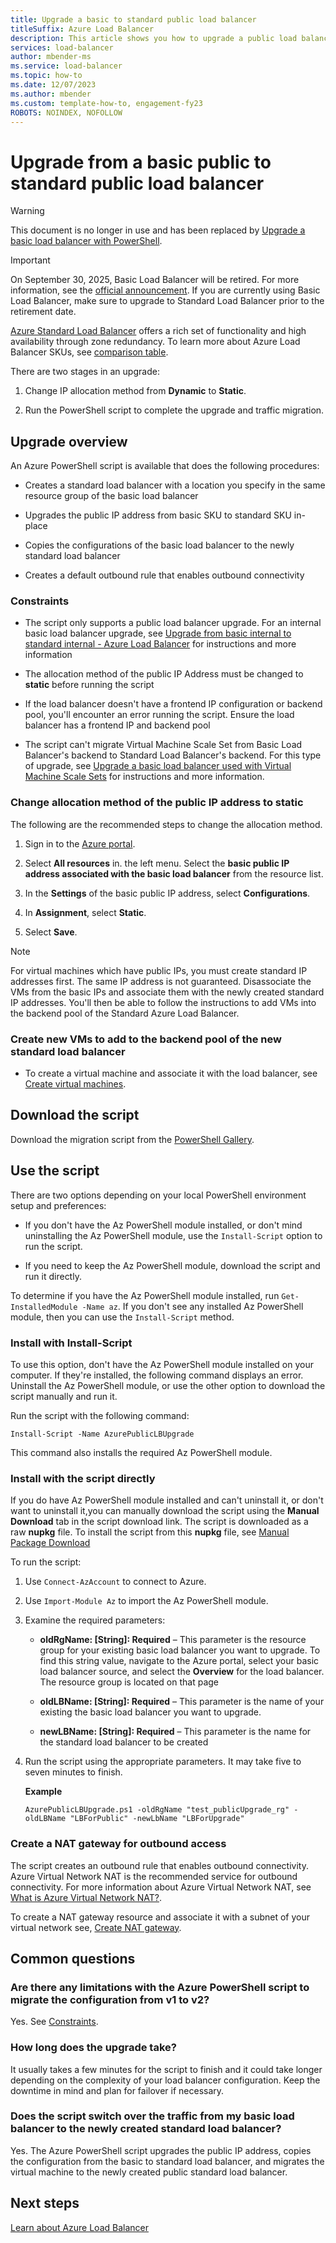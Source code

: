 ```yaml
---
title: Upgrade a basic to standard public load balancer
titleSuffix: Azure Load Balancer
description: This article shows you how to upgrade a public load balancer from basic to standard SKU.
services: load-balancer
author: mbender-ms
ms.service: load-balancer
ms.topic: how-to
ms.date: 12/07/2023
ms.author: mbender
ms.custom: template-how-to, engagement-fy23
ROBOTS: NOINDEX, NOFOLLOW
---
```


# Upgrade from a basic public to standard public load balancer

>[!Warning]
>This document is no longer in use and has been replaced by [Upgrade a basic load balancer with PowerShell](upgrade-basic-standard-with-powershell.md).

>[!Important]
>On September 30, 2025, Basic Load Balancer will be retired. For more information, see the [official announcement](https://azure.microsoft.com/updates/azure-basic-load-balancer-will-be-retired-on-30-september-2025-upgrade-to-standard-load-balancer/). If you are currently using Basic Load Balancer, make sure to upgrade to Standard Load Balancer prior to the retirement date.

[Azure Standard Load Balancer](load-balancer-overview.md) offers a rich set of functionality and high availability through zone redundancy. To learn more about Azure Load Balancer SKUs, see [comparison table](./skus.md#skus).

There are two stages in an upgrade:

1. Change IP allocation method from **Dynamic** to **Static**.

2. Run the PowerShell script to complete the upgrade and traffic migration.

## Upgrade overview

An Azure PowerShell script is available that does the following procedures:

* Creates a standard load balancer with a location you specify in the same resource group of the basic load balancer

* Upgrades the public IP address from basic SKU to standard SKU in-place

* Copies the configurations of the basic load balancer to the newly standard load balancer

* Creates a default outbound rule that enables outbound connectivity

### Constraints

* The script only supports a public load balancer upgrade. For an internal basic load balancer upgrade, see [Upgrade from basic internal to standard internal - Azure Load Balancer](./upgrade-basicinternal-standard.md) for instructions and more information

* The allocation method of the public IP Address must be changed to **static** before running the script

* If the load balancer doesn't have a frontend IP configuration or backend pool, you'll encounter an error running the script. Ensure the load balancer has a frontend IP and backend pool

* The script can't migrate Virtual Machine Scale Set from Basic Load Balancer's backend to Standard Load Balancer's backend. For this type of upgrade, see [Upgrade a basic load balancer used with Virtual Machine Scale Sets](./upgrade-basic-standard-with-powershell.md) for instructions and more information.

### Change allocation method of the public IP address to static

The following are the recommended steps to change the allocation method.

1. Sign in to the [Azure portal](https://portal.azure.com).

2. Select **All resources** in. the left menu. Select the **basic public IP address associated with the basic load balancer** from the resource list.

3. In the **Settings** of the basic public IP address, select **Configurations**.

4. In **Assignment**, select **Static**.

5. Select **Save**.

>[!NOTE]
>For virtual machines which have public IPs, you must create standard IP addresses first. The same IP address is not guaranteed. Disassociate the VMs from the basic IPs and associate them with the newly created standard IP addresses. You'll then be able to follow the instructions to add VMs into the backend pool of the Standard Azure Load Balancer.

### Create new VMs to add to the backend pool of the new standard load balancer

* To create a virtual machine and associate it with the load balancer, see [Create virtual machines](./quickstart-load-balancer-standard-public-portal.md#create-virtual-machines).

## Download the script

Download the migration script from the [PowerShell Gallery](https://www.powershellgallery.com/packages/AzurePublicLBUpgrade/6.0).

## Use the script

There are two options depending on your local PowerShell environment setup and preferences:

* If you don't have the Az PowerShell module installed, or don't mind uninstalling the Az PowerShell module, use the `Install-Script` option to run the script.

* If you need to keep the Az PowerShell module, download the script and run it directly.

To determine if you have the Az PowerShell module installed, run `Get-InstalledModule -Name az`. If you don't see any installed Az PowerShell module, then you can use the `Install-Script` method.

### Install with Install-Script

To use this option, don't have the Az PowerShell module installed on your computer. If they're installed, the following command displays an error. Uninstall the Az PowerShell module, or use the other option to download the script manually and run it.

Run the script with the following command:

```azurepowershell
Install-Script -Name AzurePublicLBUpgrade
```
This command also installs the required Az PowerShell module.

### Install with the script directly

If you do have Az PowerShell module installed and can't uninstall it, or don't want to uninstall it,you can manually download the script using the **Manual Download** tab in the script download link. The script is downloaded as a raw **nupkg** file. To install the script from this **nupkg** file, see [Manual Package Download](/powershell/gallery/how-to/working-with-packages/manual-download)

To run the script:

1. Use `Connect-AzAccount` to connect to Azure.

2. Use `Import-Module Az` to import the Az PowerShell module.

3. Examine the required parameters:

    * **oldRgName: [String]: Required** – This parameter is the resource group for your existing basic load balancer you want to upgrade. To find this string value, navigate to the Azure portal, select your basic load balancer source, and select the **Overview** for the load balancer. The resource group is located on that page

    * **oldLBName: [String]: Required** – This parameter is the name of your existing the basic load balancer you want to upgrade.

    * **newLBName: [String]: Required** – This parameter is the name for the standard load balancer to be created

4. Run the script using the appropriate parameters. It may take five to seven minutes to finish.

    **Example**

   ```azurepowershell
   AzurePublicLBUpgrade.ps1 -oldRgName "test_publicUpgrade_rg" -oldLBName "LBForPublic" -newLbName "LBForUpgrade"
   ```

### Create a NAT gateway for outbound access

The script creates an outbound rule that enables outbound connectivity. Azure Virtual Network NAT is the recommended service for outbound connectivity. For more information about Azure Virtual Network NAT, see [What is Azure Virtual Network NAT?](../virtual-network/nat-gateway/nat-overview.md).

To create a NAT gateway resource and associate it with a subnet of your virtual network see, [Create NAT gateway](quickstart-load-balancer-standard-public-portal.md#create-nat-gateway).

## Common questions

### Are there any limitations with the Azure PowerShell script to migrate the configuration from v1 to v2?

Yes. See [Constraints](#constraints).

### How long does the upgrade take?

It usually takes a few minutes for the script to finish and it could take longer depending on the complexity of your load balancer configuration. Keep the downtime in mind and plan for failover if necessary.

### Does the script switch over the traffic from my basic load balancer to the newly created standard load balancer?

Yes. The Azure PowerShell script upgrades the public IP address, copies the configuration from the basic to standard load balancer, and migrates the virtual machine to the newly created public standard load balancer.

## Next steps

[Learn about Azure Load Balancer](load-balancer-overview.md)
